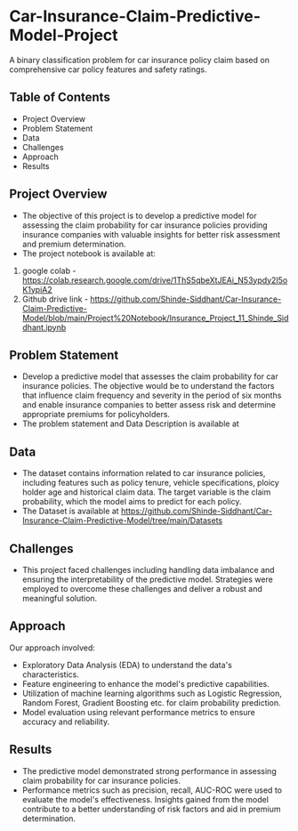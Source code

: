 # Car-Insurance-Claim-Predictive-Model-Project
A binary classification problem for car insurance policy claim based on comprehensive car policy features and safety ratings.

## Table of Contents
- Project Overview
- Problem Statement
- Data
- Challenges
- Approach
- Results

## Project Overview
- The objective of this project is to develop a predictive model for assessing the claim probability for car insurance policies providing insurance companies with valuable insights for better risk assessment and premium determination.
- The project notebook is available at:
1) google colab - https://colab.research.google.com/drive/1ThS5qbeXtJEAi_N53ypdy2I5oK1ypiA2
2) Github drive link - https://github.com/Shinde-Siddhant/Car-Insurance-Claim-Predictive-Model/blob/main/Project%20Notebook/Insurance_Project_11_Shinde_Siddhant.ipynb

## Problem Statement
- Develop a predictive model that assesses the claim probability for car insurance policies. The objective would be to understand the factors that influence claim frequency and severity in the period of six months and enable insurance companies to better assess risk and determine appropriate premiums for policyholders.
- The problem statement and Data Description is available at

## Data
- The dataset contains information related to car insurance policies, including features such as policy tenure, vehicle specifications, ploicy holder age and historical claim data. The target variable is the claim probability, which the model aims to predict for each policy.
- The Dataset is available at https://github.com/Shinde-Siddhant/Car-Insurance-Claim-Predictive-Model/tree/main/Datasets

## Challenges
- This project faced challenges including handling data imbalance and ensuring the interpretability of the predictive model. Strategies were employed to overcome these challenges and deliver a robust and meaningful solution.

## Approach
Our approach involved:
- Exploratory Data Analysis (EDA) to understand the data's characteristics.
- Feature engineering to enhance the model's predictive capabilities.
- Utilization of machine learning algorithms such as Logistic Regression, Random Forest, Gradient Boosting etc. for claim probability prediction.
- Model evaluation using relevant performance metrics to ensure accuracy and reliability.

## Results
- The predictive model demonstrated strong performance in assessing claim probability for car insurance policies. 
- Performance metrics such as precision, recall, AUC-ROC were used to evaluate the model's effectiveness. Insights gained from the model contribute to a better understanding of risk factors and aid in premium determination.







